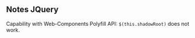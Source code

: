


## Notes JQuery
Capability with Web-Components Polyfill API: `$(this.shadowRoot)` does not work.

